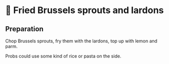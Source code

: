 # 🥬 Fried Brussels sprouts and lardons

## Preparation

Chop Brussels sprouts, fry them with the lardons, top up with lemon and
parm.

Probs could use some kind of rice or pasta on the side.
